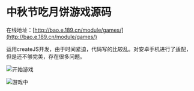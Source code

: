 # 中秋节吃月饼游戏源码 #

在线地址：[http://bao.e.189.cn/module/games/](http://bao.e.189.cn/module/games/)

运用createJS开发，由于时间紧迫，代码写的比较乱。对安卓手机进行了适配，但是还不够完美，存在很多问题。


![开始游戏](http://ww1.sinaimg.cn/mw690/8b30c2fbgw1elyt6qg8hij208w0fm3zc.jpg)

![游戏中](http://ww3.sinaimg.cn/mw690/8b30c2fbgw1elyt6qv356j208t0fqjsk.jpg)


